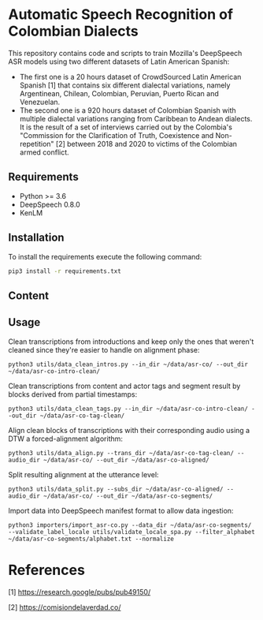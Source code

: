 # Automatic Speech Recognition of Colombian Dialects

This repository contains code and scripts to train Mozilla's DeepSpeech ASR models using two different datasets of
Latin American Spanish:

- The first one is a 20 hours dataset of CrowdSourced Latin American Spanish [1] that contains six different dialectal
variations, namely Argentinean, Chilean, Colombian, Peruvian, Puerto Rican and Venezuelan.
- The second one is a 920 hours dataset of Colombian Spanish with multiple dialectal variations ranging from Caribbean
to Andean dialects. It is the result of a set of interviews carried out by the Colombia's "Commission for the
Clarification of Truth, Coexistence and Non-repetition" [2] between 2018 and 2020 to victims of the Colombian armed
conflict.

## Requirements
- Python >= 3.6
- DeepSpeech 0.8.0
- KenLM

## Installation

To install the requirements execute the following command:

```bash
pip3 install -r requirements.txt 
```

## Content

## Usage

Clean transcriptions from introductions and keep only the ones that weren't cleaned since they're easier to handle 
on alignment phase:

```
python3 utils/data_clean_intros.py --in_dir ~/data/asr-co/ --out_dir ~/data/asr-co-intro-clean/
```

Clean transcriptions from content and actor tags and segment result by blocks derived from partial timestamps:

```
python3 utils/data_clean_tags.py --in_dir ~/data/asr-co-intro-clean/ --out_dir ~/data/asr-co-tag-clean/
```

Align clean blocks of transcriptions with their corresponding audio using a DTW a forced-alignment algorithm:

```
python3 utils/data_align.py --trans_dir ~/data/asr-co-tag-clean/ --audio_dir ~/data/asr-co/ --out_dir ~/data/asr-co-aligned/
```

Split resulting alignment at the utterance level:

```
python3 utils/data_split.py --subs_dir ~/data/asr-co-aligned/ --audio_dir ~/data/asr-co/ --out_dir ~/data/asr-co-segments/
```

Import data into DeepSpeech manifest format to allow data ingestion:

```
python3 importers/import_asr-co.py --data_dir ~/data/asr-co-segments/ --validate_label_locale utils/validate_locale_spa.py --filter_alphabet ~/data/asr-co-segments/alphabet.txt --normalize
```

# References

[1] https://research.google/pubs/pub49150/

[2] https://comisiondelaverdad.co/
